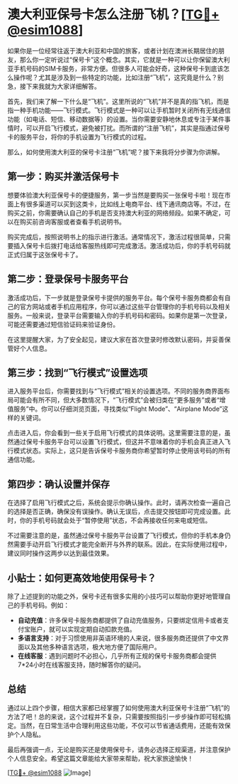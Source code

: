 # 澳大利亚保号卡怎么注册飞机？[[TG💪+ @esim1088](https://t.me/s/esim1088)]

如果你是一位经常往返于澳大利亚和中国的旅客，或者计划在澳洲长期居住的朋友，那么你一定听说过“保号卡”这个概念。其实，它就是一种可以让你保留澳大利亚手机号码的SIM卡服务，非常方便。但很多人可能会好奇，这种保号卡到底该怎么操作呢？尤其是涉及到一些特定的功能，比如注册“飞机”，这究竟是什么？别急，接下来我就为大家详细解答。

首先，我们来了解一下什么是“飞机”。这里所说的“飞机”并不是真的指飞机，而是指一种手机功能——飞行模式。飞行模式是一种可以让手机暂时关闭所有无线通信功能（如电话、短信、移动数据等）的设置。当你需要安静地休息或专注于某件事情时，可以开启飞行模式，避免被打扰。而所谓的“注册飞机”，其实是指通过保号卡的服务平台，将你的手机设置为飞行模式的过程。

那么，如何使用澳大利亚的保号卡注册“飞机”呢？接下来我将分步骤为你讲解。

## 第一步：购买并激活保号卡

想要体验澳大利亚保号卡的便捷服务，第一步当然是要购买一张保号卡啦！现在市面上有很多渠道可以买到这类卡，比如线上电商平台、线下通讯商店等。不过，在购买之前，你需要确认自己的手机是否支持澳大利亚的网络频段。如果不确定，可以在购买前咨询客服或者查看手机说明书。

购买完成后，按照说明书上的指示进行激活。通常情况下，激活过程很简单，只需要插入保号卡后拨打电话给客服热线即可完成激活。激活成功后，你的手机号码就正式归属于这张保号卡了。

## 第二步：登录保号卡服务平台

激活成功后，下一步就是登录保号卡提供的服务平台。每个保号卡服务商都会有自己的官方网站或者手机应用程序，你可以通过这些平台管理你的手机号码以及相关服务。一般来说，登录平台需要输入你的手机号码和密码。如果你是第一次登录，可能还需要通过短信验证码来验证身份。

在这里提醒大家，为了安全起见，建议大家在首次登录时修改默认密码，并妥善保管好个人信息。

## 第三步：找到“飞行模式”设置选项

进入服务平台后，你需要找到与“飞行模式”相关的设置选项。不同的服务商界面布局可能会有所不同，但大多数情况下，“飞行模式”会被归类在“更多服务”或者“增值服务”中。你可以仔细浏览页面，寻找类似“Flight Mode”、“Airplane Mode”这样的关键词。

点击进入后，你会看到一些关于启用飞行模式的具体说明。这里需要注意的是，虽然通过保号卡服务平台可以设置飞行模式，但这并不意味着你的手机会真正进入飞行模式状态。实际上，这只是告诉保号卡服务商你希望暂时停止使用该号码的所有通信功能。

## 第四步：确认设置并保存

在选择了启用飞行模式之后，系统会提示你确认操作。此时，请再次检查一遍自己的选择是否正确，确保没有误操作。确认无误后，点击提交按钮即可完成设置。此时，你的手机号码就会处于“暂停使用”状态，不会再接收任何来电或短信。

不过需要注意的是，虽然通过保号卡服务平台设置了飞行模式，但你的手机本身仍然需要手动开启飞行模式才能完全断开与外界的联系。因此，在实际使用过程中，建议同时操作这两步以达到最佳效果。

## 小贴士：如何更高效地使用保号卡？

除了上述提到的功能之外，保号卡还有很多实用的小技巧可以帮助你更好地管理自己的手机号码。例如：

- **自动充值**：许多保号卡服务商都提供了自动充值服务，只要绑定信用卡或者支付宝账户，就可以实现定期自动扣款充值。
- **多语言支持**：对于习惯使用非英语环境的人来说，很多服务商还提供了中文界面以及其他多种语言选项，极大地方便了国际用户。
- **在线客服**：遇到问题时不必担心，几乎所有正规的保号卡服务商都会提供7*24小时在线客服支持，随时解答你的疑问。

## 总结

通过以上四个步骤，相信大家都已经掌握了如何使用澳大利亚保号卡注册“飞机”的方法了吧！总的来说，这个过程并不复杂，只需要按照指引一步步操作即可轻松搞定。当然，在日常生活中合理利用这些功能，不仅可以节省通话费用，还能有效保护个人隐私。

最后再强调一点，无论是购买还是使用保号卡，请务必选择正规渠道，并注意保护个人信息安全。希望这篇文章能给大家带来帮助，祝大家旅途愉快！

[[TG💪+ @esim1088](https://t.me/s/esim1088) ![Image](https://i.postimg.cc/4NQfJmqS/Snipaste-2025-05-13-00-14-12.png)]